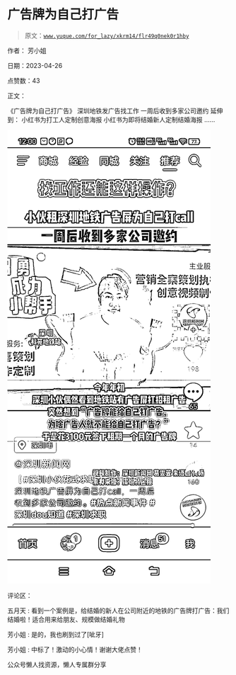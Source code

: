 # 广告牌为自己打广告

> 原文：[`www.yuque.com/for_lazy/xkrm14/flr49q0nek0r1hby`](https://www.yuque.com/for_lazy/xkrm14/flr49q0nek0r1hby)



作者： 芳小姐



日期：2023-04-26



点赞数：43



正文：



《广告牌为自己打广告》 深圳地铁发广告找工作 一周后收到多家公司邀约 延伸到： 小红书为打工人定制创意海报 小红书为即将结婚新人定制结婚海报 ……



![](img/fe0a60cd03611ea0bd8cbcd6e8db1f40.png)



评论区：



五月天 : 看到一个案例是，给结婚的新人在公司附近的地铁的广告牌打广告：我们结婚啦！适合用来给朋友、规模做结婚礼物



芳小姐 : 是的，我也刷到过了[呲牙]



芳小姐 : 中标了！激动的小心情！谢谢大佬点赞！



公众号懒人找资源，懒人专属群分享

